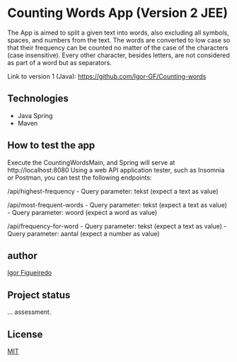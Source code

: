 # Counting Words App (Version 2 JEE)
The App is aimed to split a given text into words, also excluding all symbols, spaces, and numbers from the text. 
The words are converted to low case so that their frequency can be counted no matter of the case of the characters (case insensitive).
Every other character, besides letters, are not considered as part of a word but as separators.

Link to version 1 (Java): https://github.com/Igor-GF/Counting-words

## Technologies
- Java Spring
- Maven

## How to test the app
Execute the CountingWordsMain, and Spring will serve at http://localhost:8080
Using a web API application tester, such as Insomnia or Postman, you can test the following endpoints:

/api/highest-frequency
    - Query parameter: tekst (expect a text as value)

/api/most-frequent-words
    - Query parameter: tekst (expect a text as value)
    - Query parameter: woord (expect a word as value)

/api/frequency-for-word
    - Query parameter: tekst (expect a text as value)
    - Query parameter: aantal (expect a number as value)

## author
[Igor Figueiredo](https://github.com/Igor-GF)

## Project status
... assessment.

## License
[MIT](https://choosealicense.com/licenses/mit/)